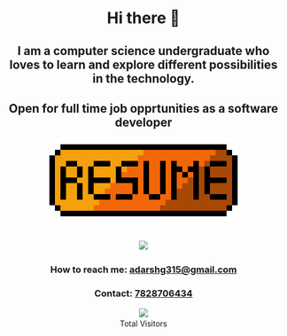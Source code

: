<h1 align="center" style="border-bottom: none">Hi there 👋</h1>
<h2 align="center" >I am a computer science undergraduate who loves to learn and explore different possibilities in the technology.</h2>
<h2 align="center"> Open for full time job opprtunities as a software developer</h2>
<p align="center">
 <a href="https://docs.google.com/document/d/1zZoxmOKvPeth-WN3oKnlTWUYjYPtVTNQCO_RDXF0RMc/edit?usp=sharing">
   <img src="/1e4ed6ace0977ce.png" alt="Resume"/>
 </a>
</p>

<p align="center">
 <br />
 <img src="https://github-readme-stats.vercel.app/api?username=adarshg315&show_icons=true" />
 <h3 align="center"> How to reach me: <a href="mailto:adarshg315@gmail.com">adarshg315@gmail.com</a></h3>
 <h3 align="center"> Contact: <a href="tel:+9178287064354">7828706434</a></h3>
</p>

<p align="center">
<img src="https://profile-counter.glitch.me/{Adarshg315}/count.svg" /><br>
  Total Visitors 
</p>


